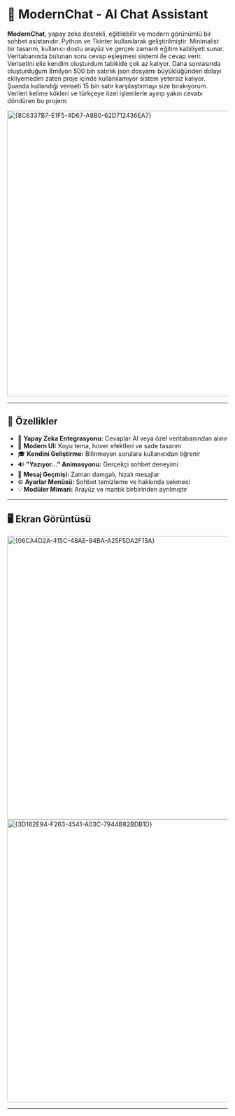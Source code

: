 # 🤖 ModernChat - AI Chat Assistant

**ModernChat**, yapay zeka destekli, eğitilebilir ve modern görünümlü bir sohbet asistanıdır. Python ve Tkinter kullanılarak geliştirilmiştir. Minimalist bir tasarım, kullanıcı dostu arayüz ve gerçek zamanlı eğitim kabiliyeti sunar. Veritabanında bulunan soru cevap eşleşmesi sistemi ile cevap verir. Verisetini elle kendim oluşturdum tabikide çok az kalıyor. Daha sonrasında oluşturduğum 8milyon 500 bin satırlık json dosyamı büyüklüğünden dolayı ekliyemedim zaten proje içinde kullanılamıyor sistem yetersiz kalıyor. Şuanda kullandığı veriseti 15 bin satır karşılaştırmayı size bırakıyorum. Verileri kelime kökleri ve türkçeye özel işlemlerle ayırıp yakın cevabı döndüren bu projem:

<img width="806" height="652" alt="{8C6337B7-E1F5-4D67-A8B0-62D712436EA7}" src="https://github.com/user-attachments/assets/0ec5d55e-c887-4ad3-bb4c-5045a7d4bda4" />

---

## 🚀 Özellikler

- 🧠 **Yapay Zeka Entegrasyonu:** Cevaplar AI veya özel veritabanından alınır
- 💬 **Modern UI:** Koyu tema, hover efektleri ve sade tasarım
- 🎓 **Kendini Geliştirme:** Bilinmeyen sorulara kullanıcıdan öğrenir
- 🔊 **"Yazıyor..." Animasyonu:** Gerçekçi sohbet deneyimi
- 📜 **Mesaj Geçmişi:** Zaman damgalı, hizalı mesajlar
- ⚙️ **Ayarlar Menüsü:** Sohbet temizleme ve hakkında sekmesi
- 💡 **Modüler Mimari:** Arayüz ve mantık birbirinden ayrılmıştır

---

## 🖥️ Ekran Görüntüsü
<img width="811" height="647" alt="{06CA4D2A-415C-48AE-94BA-A25F5DA2F13A}" src="https://github.com/user-attachments/assets/a90126fe-d61c-40bb-a1f4-7b9c7d48fcb9" />
<img width="798" height="645" alt="{3D162E94-F263-4541-A03C-7944B82BDB1D}" src="https://github.com/user-attachments/assets/f62fff90-b9d6-496f-b88e-2bad017fa41d" />


---
